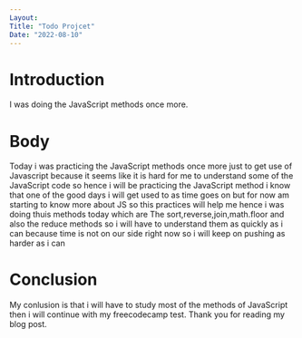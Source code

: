 ```yaml
---
Layout:
Title: "Todo Projcet"
Date: "2022-08-10"
---
```


# Introduction

I was doing the JavaScript methods once more.

# Body

Today i was practicing the JavaScript methods once more just to get use of Javascript because it seems like it is hard for me to understand some of the JavaScript code so hence i will be practicing the JavaScript method i know that one of the good days i will get used to as time goes on but for now am starting to know more about JS so this practices will help me hence i was doing thuis methods today which are The sort,reverse,join,math.floor and also the reduce methods so i will have to understand them as quickly as i can because time is not on our side right now so i will keep on pushing as harder as i can 

# Conclusion

My conlusion is that i will have to study most of the methods of JavaScript then i will continue with my freecodecamp test. Thank you for reading my blog post.